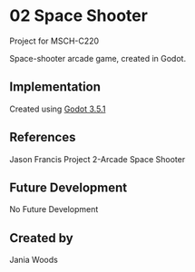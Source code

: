# 02 Space Shooter

Project for MSCH-C220

Space-shooter arcade game, created in Godot.

## Implementation

Created using [Godot 3.5.1](https://godotengine.org/download)

## References
Jason Francis Project 2-Arcade Space Shooter

## Future Development
No Future Development

## Created by
Jania Woods
